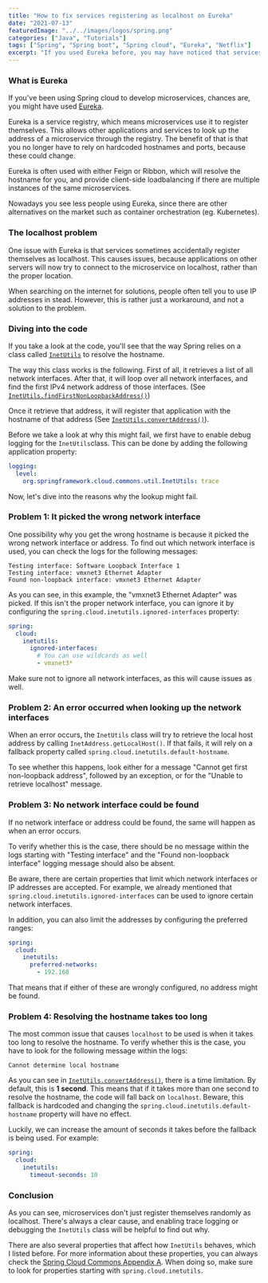 ```yaml
---
title: "How to fix services registering as localhost on Eureka"
date: "2021-07-13"
featuredImage: "../../images/logos/spring.png"
categories: ["Java", "Tutorials"]
tags: ["Spring", "Spring boot", "Spring cloud", "Eureka", "Netflix"]
excerpt: "If you used Eureka before, you may have noticed that services sometimes register as localhost in stead of the prefered servers hostname. In this tutorial I'll explain why that happens and how to fix it."
---
```


### What is Eureka
If you've been using Spring cloud to develop microservices, chances are, you might have used [Eureka](https://spring.io/guides/gs/service-registration-and-discovery/).

Eureka is a service registry, which means microservices use it to register themselves. This allows other applications and services to look up the address of a microservice through the registry. 
The benefit of that is that you no longer have to rely on hardcoded hostnames and ports, because these could change.

Eureka is often used with either Feign or Ribbon, which will resolve the hostname for you, and provide client-side loadbalancing if there are multiple instances of the same microservices.

Nowadays you see less people using Eureka, since there are other alternatives on the market such as container orchestration (eg. Kubernetes).

### The localhost problem
One issue with Eureka is that services sometimes accidentally register themselves as localhost. This causes issues, because applications on other servers will now try to connect to the microservice on localhost, rather than the proper location.

When searching on the internet for solutions, people often tell you to use IP addresses in stead. However, this is rather just a workaround, and not a solution to the problem.

### Diving into the code
If you take a look at the code, you'll see that the way Spring relies on a class called [`InetUtils`](https://www.javadoc.io/doc/org.springframework.cloud/spring-cloud-commons/latest/org/springframework/cloud/commons/util/InetUtils.html) to resolve the hostname.

The way this class works is the following. First of all, it retrieves a list of all network interfaces.
After that, it will loop over all network interfaces, and find the first IPv4 network address of those interfaces. (See [`InetUtils.findFirstNonLoopbackAddress()`](https://github.com/spring-cloud/spring-cloud-commons/blob/f1b3956722cbcdbafd2a1dadb651f3bcb9ea2c26/spring-cloud-commons/src/main/java/org/springframework/cloud/commons/util/InetUtils.java#L74-L124))

Once it retrieve that address, it will register that application with the hostname of that address (See [`InetUtils.convertAddress()`](https://github.com/spring-cloud/spring-cloud-commons/blob/f1b3956722cbcdbafd2a1dadb651f3bcb9ea2c26/spring-cloud-commons/src/main/java/org/springframework/cloud/commons/util/InetUtils.java#L161-L176)).

Before we take a look at why this might fail, we first have to enable debug logging for the `InetUtils`class. This can be done by adding the following application property:

```yaml
logging:
  level:
    org.springframework.cloud.commons.util.InetUtils: trace
```

Now, let's dive into the reasons why the lookup might fail.

### Problem 1: It picked the wrong network interface
One possibility why you get the wrong hostname is because it picked the wrong network interface or address.  To find out which network interface is used, you can check the logs for the following messages:

```
Testing interface: Software Loopback Interface 1
Testing interface: vmxnet3 Ethernet Adapter
Found non-loopback interface: vmxnet3 Ethernet Adapter
```

As you can see, in this example, the "vmxnet3 Ethernet Adapter" was picked. If this isn't the proper network interface, you can ignore it by configuring the `spring.cloud.inetutils.ignored-interfaces` property: 

```yaml
spring:
  cloud:
    inetutils:
      ignored-interfaces:
        # You can use wildcards as well
        - vmxnet3*
```

Make sure not to ignore all network interfaces, as this will cause issues as well.

### Problem 2:  An error occurred when looking up the network interfaces

When an error occurs, the `InetUtils` class will try to retrieve the  local host address by calling `InetAddress.getLocalHost()`. If that fails, it will rely on a fallback property called `spring.cloud.inetutils.default-hostname`.

To see whether this happens, look either for a message "Cannot get first non-loopback address", followed by an exception, or for the "Unable to retrieve localhost" message.

### Problem 3: No network interface could be found

If no network interface or address could be found, the same will happen as when an error occurs. 

To verify whether this is the case, there should be no message within the logs starting with "Testing interface" and the "Found non-loopback interface" logging message should also be absent.

Be aware, there are certain properties that limit which network interfaces or IP addresses are accepted.
For example, we already mentioned that `spring.cloud.inetutils.ignored-interfaces`  can be used to ignore certain network interfaces.

In addition, you can also limit the addresses by configuring the preferred ranges:

```yaml
spring:
  cloud:
    inetutils:
      preferred-networks:
        - 192.168
```

That means that if either of these are wrongly configured, no address might be found.

### Problem 4: Resolving the hostname takes too long
The most common issue that causes `localhost` to be used is when it takes too long to resolve the hostname. To verify whether this is the case, you have to look for the following message within the logs:

```
Cannot determine local hostname
```

As you can see in [`InetUtils.convertAddress()`](https://github.com/spring-cloud/spring-cloud-commons/blob/main/spring-cloud-commons/src/main/java/org/springframework/cloud/commons/util/InetUtils.java#L167), there is a time limitation. By default, this is **1 second**. 
This means that if it takes more than one second to resolve the hostname, the code will fall back on `localhost`. 
Beware, this fallback is hardcoded and changing the `spring.cloud.inetutils.default-hostname`  property will have no effect.

Luckily, we can increase the amount of seconds it takes before the fallback is being used. For example:

```yaml
spring:
  cloud:
    inetutils:
      timeout-seconds: 10
```

### Conclusion

As you can see, microservices don't just register themselves randomly as localhost. There's always a clear cause, and enabling trace logging or debugging the `InetUtils` class will be helpful to find out why. 

There are also several properties that affect how `InetUtils` behaves, which I listed before. For more information about these properties, you can always check the [Spring Cloud Commons Appendix A](https://cloud.spring.io/spring-cloud-commons/reference/html/appendix.html). When doing so, make sure to look for properties starting with `spring.cloud.inetutils`.